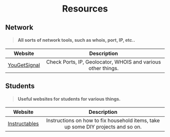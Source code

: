 <div>
    <h1 align="center">Resources</h1>
</div>

## Network
> #### All sorts of network tools, such as whois, port, IP, etc..

| Website | Description |
| --------------|:-------------:|
| [YouGetSignal](https://www.yougetsignal.com/) | Check Ports, IP, Geolocator, WHOIS and various other things. |

## Students
> #### Useful websites for students for various things.

| Website | Description |
| --------------|:-------------:|
| [Instructables](https://www.instructables.com/) | Instructions on how to fix household items, take up some DIY projects and so on. |

